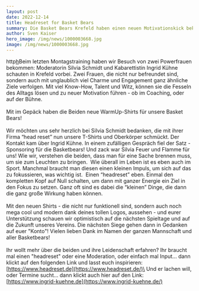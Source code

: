 ```yaml
---
layout: post
date: 2022-12-14
title: Headreset for Basket Bears
summary: Die Basket Bears Krefeld haben einen neuen Motivationskick bekommen
author: Sven Kaiser
hero_image: /img/news/1000003668.jpg
image: /img/news/1000003668.jpg
---
```

http[h](www.headreset.de)﻿Beim letzten Montagstraining haben wir Besuch von zwei Powerfrauen bekommen: Moderatorin Silvia Schmidt und Kabarettistin Ingrid Kühne schauten in Krefeld vorbei. Zwei Frauen, die nicht nur befreundet sind, sondern auch mit unglaublich viel Charme und Engagement ganz ähnliche Ziele verfolgen. Mit viel Know-How, Talent und Witz, können sie die Fesseln des Alltags lösen und zu neuer Motivation führen - ob im Coaching, oder auf der Bühne.\
\
Mit im Gepäck haben die Beiden neue WarmUp-Shirts für unsere Basket Bears!\
\
Wir möchten uns sehr herzlich bei Silvia Schmidt bedanken, die mit ihrer Firma “head reset” nun unsere T-Shirts und Oberkörper schmückt. Der Kontakt kam über Ingrid Kühne. In einem zufälligen Gespräch fiel der Satz - Sponsoring für die Basketbears! Und zack war Silvia Feuer und Flamme für uns! Wie wir, verstehen die beiden, dass man für eine Sache brennen muss, um sie zum Leuchten zu bringen.  Wie überall im Leben ist es eben auch im Sport. Manchmal braucht man diesen einen kleinen Impuls, um sich auf das zu fokussieren, was wichtig ist.  Einen “headreset” eben. Einmal den kompletten Kopf auf Null schalten, um dann mit ganzer Energie ein Ziel in den Fokus zu setzen. Ganz oft sind es dabei die “kleinen” Dinge, die dann die ganz große Wirkung haben können.\
\
Mit den neuen Shirts - die nicht nur funktionell sind, sondern auch noch mega cool und modern dank deines tollen Logos, aussehen - und eurer Unterstützung schauen wir optimistisch auf die nächsten Spieltage und auf die Zukunft unseres Vereins. Die nächsten Siege gehen dann in Gedanken auf euer "Konto"! Vielen lieben Dank im Namen der ganzen Mannschaft und aller Basketbears!\
\
Ihr wollt mehr über die beiden und ihre Leidenschaft erfahren? Ihr braucht mal einen "headreset" oder eine Moderation, oder einfach mal Input... dann klickt auf den folgenden Link und lasst euch inspirieren:\
[https://www.headreset.de](https://www.headreset.de/)\
Und er lachen will, oder Termine sucht... dann klickt auch hier auf den Link:\
[https://www.ingrid-kuehne.de](https://www.ingrid-kuehne.de/)